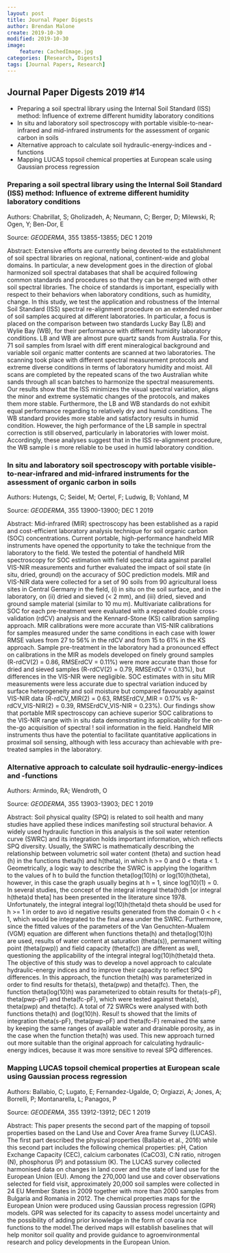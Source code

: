 ```yaml
---
layout: post
title: Journal Paper Digests
author: Brendan Malone
create: 2019-10-30
modified: 2019-10-30
image:
    feature: CachedImage.jpg
categories: [Research, Digests]
tags: [Journal Papers, Research]
---
```


## Journal Paper Digests 2019 #14


* Preparing a soil spectral library using the Internal Soil Standard (ISS) method: Influence of extreme different humidity laboratory conditions
* In situ and laboratory soil spectroscopy with portable visible-to-near-infrared and mid-infrared instruments for the assessment of organic carbon in soils
* Alternative approach to calculate soil hydraulic-energy-indices and -functions
* Mapping LUCAS topsoil chemical properties at European scale using Gaussian process regression



<!--more-->

### Preparing a soil spectral library using the Internal Soil Standard (ISS) method: Influence of extreme different humidity laboratory conditions

Authors:
Chabrillat, S; Gholizadeh, A; Neumann, C; Berger, D; Milewski, R; Ogen,
Y; Ben-Dor, E

Source:
*GEODERMA*, 355 13855-13855; DEC 1 2019 

Abstract:
Extensive efforts are currently being devoted to the establishment of soil spectral libraries on regional, national, continent-wide and global domains. In particular, a new development goes in the direction of global harmonized soil spectral databases that shall be acquired following common standards and procedures so that they can be merged with other soil spectral libraries. The choice of standards is important, especially with respect to their behaviors when laboratory conditions, such as humidity, change. In this study, we test the application and robustness of the Internal Soil Standard (ISS) spectral re-alignment procedure on an extended number of soil samples acquired at different laboratories. In particular, a focus is placed on the comparison between two standards Lucky Bay (LB) and Wylie Bay (WB), for their performance with different humidity laboratory conditions. LB and WB are almost pure quartz sands from Australia. For this, 71 soil samples from Israel with diff
 erent mineralogical background and variable soil organic matter contents are scanned at two laboratories. The scanning took place with different spectral measurement protocols and extreme diverse conditions in terms of laboratory humidity and moist. All scans are completed by the repeated scans of the two Australian white sands through all scan batches to harmonize the spectral measurements. Our results show that the ISS minimizes the visual spectral variation, aligns the minor and extreme systematic changes of the protocols, and makes them more stable. Furthermore, the LB and WB standards do not exhibit equal performance regarding to relatively dry and humid conditions. The WB standard provides more stable and satisfactory results in humid condition. However, the high performance of the LB sample in spectral correction is still observed, particularly in laboratories with lower moist. Accordingly, these analyses suggest that in the ISS re-alignment procedure, the WB sample i
 s more reliable to be used in humid laboratory condition.
 
### In situ and laboratory soil spectroscopy with portable visible-to-near-infrared and mid-infrared instruments for the assessment of organic carbon in soils

Authors:
Hutengs, C; Seidel, M; Oertel, F; Ludwig, B; Vohland, M

Source:
*GEODERMA*, 355 13900-13900; DEC 1 2019 

Abstract:
Mid-infrared (MIR) spectroscopy has been established as a rapid and cost-efficient laboratory analysis technique for soil organic carbon (SOC) concentrations. Current portable, high-performance handheld MIR instruments have opened the opportunity to take the technique from the laboratory to the field. We tested the potential of handheld MIR spectroscopy for SOC estimation with field spectral data against parallel VIS-NIR measurements and further evaluated the impact of soil state (in situ, dried, ground) on the accuracy of SOC prediction models. MIR and VIS-NIR data were collected for a set of 90 soils from 90 agricultural loess sites in Central Germany in the field, (i) in situ on the soil surface, and in the laboratory, on (ii) dried and sieved (< 2 mm), and (iii) dried, sieved and ground sample material (similar to 10 mu m). Multivariate calibrations for SOC for each pre-treatment were evaluated with a repeated double cross-validation (rdCV) analysis and the Kennard-Stone 
 (KS) calibration sampling approach. MIR calibrations were more accurate than VIS-NIR calibrations for samples measured under the same conditions in each case with lower RMSE values from 27 to 56% in the rdCV and from 15 to 61% in the KS approach. Sample pre-treatment in the laboratory had a pronounced effect on calibrations in the MIR as models developed on finely ground samples (R-rdCV(2) = 0.86, RMSErdCV = 0.11%) were more accurate than those for dried and sieved samples (R-rdCV(2) = 0.79, RMSErdCV = 0.13%), but differences in the VIS-NIR were negligible. SOC estimates with in situ MIR measurements were less accurate due to spectral variation induced by surface heterogeneity and soil moisture but compared favourably against VIS-NIR data (R-rdCV_MIR(2) = 0.63, RMSErdCV_MIR = 0.17% vs R-rdCV_VIS-NIR(2) = 0.39, RMSErdCV_VIS-NIR = 0.23%). Our findings show that portable MIR spectroscopy can achieve superior SOC calibrations to the VIS-NIR range with in situ data demonstrating 
 its applicability for the on-the-go acquisition of spectral !
 soil information in the field. Handheld MIR instruments thus have the potential to facilitate quantitative applications in proximal soil sensing, although with less accuracy than achievable with pre-treated samples in the laboratory.
 
### Alternative approach to calculate soil hydraulic-energy-indices and -functions

Authors:
Armindo, RA; Wendroth, O

Source:
*GEODERMA*, 355 13903-13903; DEC 1 2019 

Abstract:
Soil physical quality (SPQ) is related to soil health and many studies have applied these indices manifesting soil structural behavior. A widely used hydraulic function in this analysis is the soil water retention curve (SWRC) and its integration holds important information, which reflects SPQ diversity. Usually, the SWRC is mathematically describing the relationship between volumetric soil water content (theta) and suction head (h) in the functions theta(h) and h(theta), in which h >= 0 and 0 < theta < 1. Geometrically, a logic way to describe the SWRC is applying the logarithm to the values of h to build the function theta(log(10)h) or log(10)h(theta), however, in this case the graph usually begins at h = 1, since log(10)(1) = 0. In several studies, the concept of the integral integral theta(h)dh [or integral h(theta)d theta] has been presented in the literature since 1978. Unfortunately, the integral integral log(10)h(theta)d theta should be used for h >= 1 in order to avo
 id negative results generated from the domain 0 < h < 1, which would be integrated to the final area under the SWRC. Furthermore, since the fitted values of the parameters of the Van Genuchten-Mualem (VGM) equation are different when functions theta(h) and theta(log(10)h) are used, results of water content at saturation (theta(s)), permanent wilting point (theta(pwp)) and field capacity (theta(fc)) are different as well, questioning the applicability of the integral integral log(10)h(theta)d theta. The objective of this study was to develop a novel approach to calculate hydraulic-energy indices and to improve their capacity to reflect SPQ differences. In this approach, the function theta(h) was parameterized in order to find results for theta(s), theta(pwp) and theta(fc). Then, the function theta(log(10)h) was parameterized to obtain results for theta(s-pF), theta(pwp-pF) and theta(fc-pF), which were tested against theta(s), theta(pwp) and theta(fc). A total of 72 SWRCs were
  analysed with both functions theta(h) and (log(10)h). Resul!
 ts showed that the limits of integration theta(s-pF), theta(pwp-pF) and theta(fc-F) remained the same by keeping the same ranges of available water and drainable porosity, as in the case when the function theta(h) was used. This new approach turned out more suitable than the original approach for calculating hydraulic-energy indices, because it was more sensitive to reveal SPQ differences.
 
### Mapping LUCAS topsoil chemical properties at European scale using Gaussian process regression

Authors:
Ballabio, C; Lugato, E; Fernandez-Ugalde, O; Orgiazzi, A; Jones, A;
Borrelli, P; Montanarella, L; Panagos, P

Source:
*GEODERMA*, 355 13912-13912; DEC 1 2019 

Abstract:
This paper presents the second part of the mapping of topsoil properties based on the Land Use and Cover Area frame Survey (LUCAS). The first part described the physical properties (Ballabio et al., 2016) while this second part includes the following chemical properties: pH, Cation Exchange Capacity (CEC), calcium carbonates (CaCO3), C:N ratio, nitrogen (N), phosphorus (P) and potassium (K). The LUCAS survey collected harmonised data on changes in land cover and the state of land use for the European Union (EU). Among the 270,000 land use and cover observations selected for field visit, approximately 20,000 soil samples were collected in 24 EU Member States in 2009 together with more than 2000 samples from Bulgaria and Romania in 2012. The chemical properties maps for the European Union were produced using Gaussian process regression (GPR) models. GPR was selected for its capacity to assess model uncertainty and the possibility of adding prior knowledge in the form of covaria
 nce functions to the model.The derived maps will establish baselines that will help monitor soil quality and provide guidance to agroenvironmental research and policy developments in the European Union.